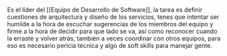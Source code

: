 Es el líder del [[Equipo de Desarrollo de Software]], la tarea es definir cuestiones de arquitectura y diseño de los servicios, tenes que intentar ser humilde a la hora de escuchar sugerencias de los miembros del equipo y firme a la hora de decidir para que lado se va, así como reconocer cuando la erraste y volver atrás, también a veces coordinar con otros equipos, para eso es necesario pericia técnica y algo de soft skills para manejar gente.